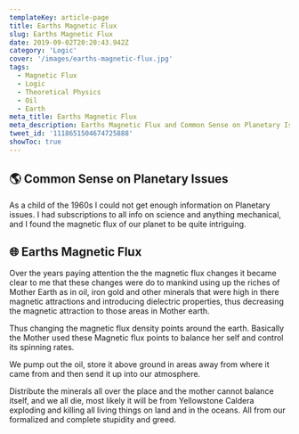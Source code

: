 ```yaml
---
templateKey: article-page
title: Earths Magnetic Flux
slug: Earths Magnetic Flux
date: 2019-09-02T20:20:43.942Z
category: 'Logic'
cover: '/images/earths-magnetic-flux.jpg'
tags:
  - Magnetic Flux
  - Logic
  - Theoretical Physics
  - Oil
  - Earth
meta_title: Earths Magnetic Flux
meta_description: Earths Magnetic Flux and Common Sense on Planetary Issues
tweet_id: '1118651504674725888'
showToc: true
---
```


## 🌎 Common Sense on Planetary Issues

As a child of the 1960s I could not get enough information on Planetary issues.
I had subscriptions to all info on science and anything mechanical, and I found the magnetic flux of our planet to be quite intriguing.

## 🌐 Earths Magnetic Flux

Over the years paying attention the the magnetic flux changes it became clear to me that these changes were do to mankind using up the riches of Mother Earth as in oil, iron gold and other minerals that were high in there magnetic attractions and introducing dielectric properties, thus decreasing the magnetic attraction to those areas in Mother earth.

Thus changing the magnetic flux density points around the earth. Basically the Mother used these Magnetic flux points to balance her self and control its spinning rates.

We pump out the oil, store it above ground in areas away from where it came from and then send it up into our atmosphere.

Distribute the minerals all over the place and the mother cannot balance itself, and we all die, most likely it will be from Yellowstone Caldera exploding and killing all living things on land and in the oceans. All from our formalized and complete stupidity and greed.
